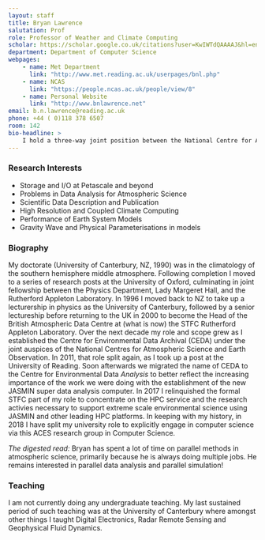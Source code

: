 ```yaml
---
layout: staff
title: Bryan Lawrence
salutation: Prof
role: Professor of Weather and Climate Computing
scholar: https://scholar.google.co.uk/citations?user=KwIWTdQAAAAJ&hl=en
department: Department of Computer Science
webpages:
    - name: Met Department
      link: "http://www.met.reading.ac.uk/userpages/bnl.php"
    - name: NCAS
      link: "https://people.ncas.ac.uk/people/view/8"
    - name: Personal Website
      link: "http://www.bnlawrence.net"
email: b.n.lawrence@reading.ac.uk
phone: +44 ( 0)118 378 6507
room: 142
bio-headline: >
    I hold a three-way joint position between the National Centre for Atmospheric Science and the university departments of Meteorology and Computer Science.
---
```


### Research Interests

* Storage and I/O at Petascale and beyond
* Problems in Data Analysis for Atmospheric Science
* Scientific Data Description and Publication
* High Resolution and Coupled Climate Computing
* Performance of Earth System Models
* Gravity Wave and Physical Parameterisations in models

### Biography

My doctorate (University of Canterbury, NZ, 1990) was in the climatology of the southern hemisphere middle atmosphere. Following completion I moved to a series of research posts at the University of Oxford, culminating in joint fellowship between the Physics Department, Lady Margeret Hall, and the Rutherford Appleton Laboratory. In 1996 I moved back to NZ to take up a lecturership in physics as the University of Canterbury, followed by a senior lectureship before returning to the UK in 2000 to become the Head of the British Atmospheric Data Centre at (what is now) the STFC Rutherford Appleton Laboratory. Over the next decade my role and scope grew as I established the Centre for Environmental Data Archival (CEDA) under the joint auspices of the National Centres for Atmospheric Science and Earth Observation. In 2011, that role split again, as I took up a post at the University of Reading. Soon afterwards we migrated the name of CEDA to the Centre for Environmental Data _Analysis_ to better reflect the increasing importance of the work we were doing with the establishment of the new JASMIN super data analysis computer. In 2017 I relinquished the formal STFC part of my role to concentrate on the HPC service and the research activies necessary to support extreme scale environmental science using JASMIN and other leading HPC platforms. In keeping with my history, in 2018 I have split my university role to explicitly engage in computer science via this ACES research group in Computer Science.

_The digested read:_ Bryan has spent a lot of time on parallel methods in atmospheric science, primarily because he is always doing multiple jobs. He remains interested in parallel data analysis and parallel simulation!

### Teaching

I am not currently doing any undergraduate teaching. My last sustained period of such teaching was at the University of Canterbury where amongst other things I taught Digital Electronics, Radar Remote Sensing and Geophysical Fluid Dynamics.
